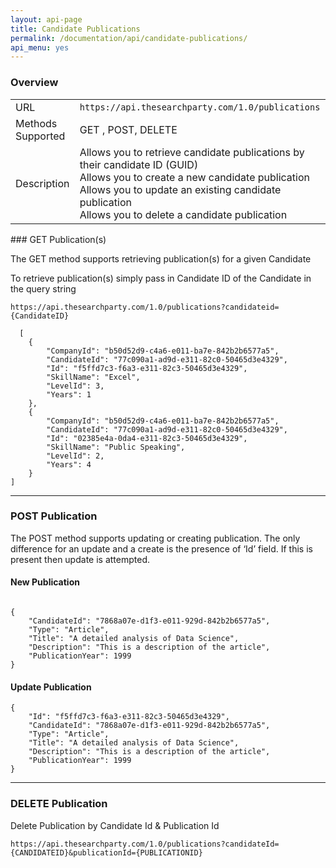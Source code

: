 ```yaml
---
layout: api-page
title: Candidate Publications
permalink: /documentation/api/candidate-publications/
api_menu: yes
---
```


### Overview

<table class="table table-striped">
    <tbody><tr>
        <td>URL</td>
        <td><code>https://api.thesearchparty.com/1.0/publications</code></td>
    </tr>
    <tr>
        <td>Methods Supported</td>
        <td>GET , POST, DELETE</td>
    </tr>
    <tr>
        <td>Description</td>
        <td>
            Allows you to retrieve candidate publications by their candidate ID (GUID)
            <br>
            Allows you to create a new candidate publication
            <br>
            Allows you to update an existing candidate publication
            <br>Allows you to delete a candidate publication</td>
    </tr>
</tbody></table>
### GET Publication(s)

The GET method supports retrieving publication(s) for a given Candidate

To retrieve publication(s) simply pass in Candidate ID of the Candidate in the query string

`https://api.thesearchparty.com/1.0/publications?candidateid={CandidateID}`

```
  [
    {
        "CompanyId": "b50d52d9-c4a6-e011-ba7e-842b2b6577a5",
        "CandidateId": "77c090a1-ad9d-e311-82c0-50465d3e4329",
        "Id": "f5ffd7c3-f6a3-e311-82c3-50465d3e4329",
        "SkillName": "Excel",
        "LevelId": 3,
        "Years": 1
    },
    {
        "CompanyId": "b50d52d9-c4a6-e011-ba7e-842b2b6577a5",
        "CandidateId": "77c090a1-ad9d-e311-82c0-50465d3e4329",
        "Id": "02385e4a-0da4-e311-82c3-50465d3e4329",
        "SkillName": "Public Speaking",
        "LevelId": 2,
        "Years": 4
    }
]

```

* * *

### POST Publication

The POST method supports updating or creating publication. The only difference for an update and a create is the presence of ‘Id’ field. If this is present then update is attempted.

#### New Publication

```

{
    "CandidateId": "7868a07e-d1f3-e011-929d-842b2b6577a5",
    "Type": "Article",
    "Title": "A detailed analysis of Data Science",
    "Description": "This is a description of the article",
    "PublicationYear": 1999
}

```

#### Update Publication

```
{
    "Id": "f5ffd7c3-f6a3-e311-82c3-50465d3e4329",
    "CandidateId": "7868a07e-d1f3-e011-929d-842b2b6577a5",
    "Type": "Article",
    "Title": "A detailed analysis of Data Science",
    "Description": "This is a description of the article",
    "PublicationYear": 1999
}

```

* * *

### DELETE Publication

Delete Publication by Candidate Id & Publication Id

`https://api.thesearchparty.com/1.0/publications?candidateId={CANDIDATEID}&publicationId={PUBLICATIONID}`
